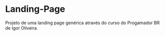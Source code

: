 # Landing-Page
 Projeto de uma landing page genérica através do curso do Progamador BR de Igor Oliveira.
 

